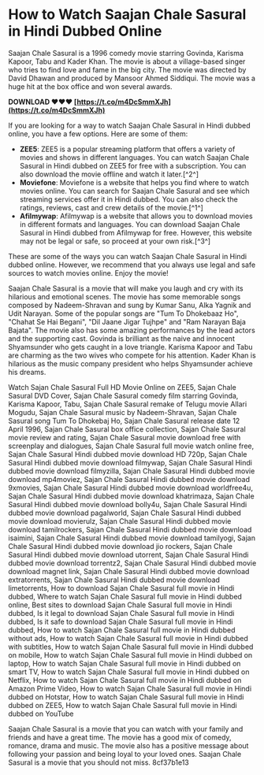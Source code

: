 
 
# How to Watch Saajan Chale Sasural in Hindi Dubbed Online
 
Saajan Chale Sasural is a 1996 comedy movie starring Govinda, Karisma Kapoor, Tabu and Kader Khan. The movie is about a village-based singer who tries to find love and fame in the big city. The movie was directed by David Dhawan and produced by Mansoor Ahmed Siddiqui. The movie was a huge hit at the box office and won several awards.
 
**DOWNLOAD ❤❤❤ [https://t.co/m4DcSmmXJh](https://t.co/m4DcSmmXJh)**


 
If you are looking for a way to watch Saajan Chale Sasural in Hindi dubbed online, you have a few options. Here are some of them:
 
- **ZEE5**: ZEE5 is a popular streaming platform that offers a variety of movies and shows in different languages. You can watch Saajan Chale Sasural in Hindi dubbed on ZEE5 for free with a subscription. You can also download the movie offline and watch it later.[^2^]
- **Moviefone**: Moviefone is a website that helps you find where to watch movies online. You can search for Saajan Chale Sasural and see which streaming services offer it in Hindi dubbed. You can also check the ratings, reviews, cast and crew details of the movie.[^1^]
- **Afilmywap**: Afilmywap is a website that allows you to download movies in different formats and languages. You can download Saajan Chale Sasural in Hindi dubbed from Afilmywap for free. However, this website may not be legal or safe, so proceed at your own risk.[^3^]

These are some of the ways you can watch Saajan Chale Sasural in Hindi dubbed online. However, we recommend that you always use legal and safe sources to watch movies online. Enjoy the movie!
  
Saajan Chale Sasural is a movie that will make you laugh and cry with its hilarious and emotional scenes. The movie has some memorable songs composed by Nadeem-Shravan and sung by Kumar Sanu, Alka Yagnik and Udit Narayan. Some of the popular songs are "Tum To Dhokebaaz Ho", "Chahat Se Hai Begani", "Dil Jaane Jigar Tujhpe" and "Ram Narayan Baja Bajata". The movie also has some amazing performances by the lead actors and the supporting cast. Govinda is brilliant as the naive and innocent Shyamsunder who gets caught in a love triangle. Karisma Kapoor and Tabu are charming as the two wives who compete for his attention. Kader Khan is hilarious as the music company president who helps Shyamsunder achieve his dreams.
 
Watch Sajan Chale Sasural Full HD Movie Online on ZEE5,  Sajan Chale Sasural DVD Cover,  Sajan Chale Sasural comedy film starring Govinda, Karisma Kapoor, Tabu,  Sajan Chale Sasural remake of Telugu movie Allari Mogudu,  Sajan Chale Sasural music by Nadeem-Shravan,  Sajan Chale Sasural song Tum To Dhokebaj Ho,  Sajan Chale Sasural release date 12 April 1996,  Sajan Chale Sasural box office collection,  Sajan Chale Sasural movie review and rating,  Sajan Chale Sasural movie download free with screenplay and dialogues,  Sajan Chale Sasural full movie watch online free,  Sajan Chale Sasural Hindi dubbed movie download HD 720p,  Sajan Chale Sasural Hindi dubbed movie download filmywap,  Sajan Chale Sasural Hindi dubbed movie download filmyzilla,  Sajan Chale Sasural Hindi dubbed movie download mp4moviez,  Sajan Chale Sasural Hindi dubbed movie download 9xmovies,  Sajan Chale Sasural Hindi dubbed movie download worldfree4u,  Sajan Chale Sasural Hindi dubbed movie download khatrimaza,  Sajan Chale Sasural Hindi dubbed movie download bolly4u,  Sajan Chale Sasural Hindi dubbed movie download pagalworld,  Sajan Chale Sasural Hindi dubbed movie download movierulz,  Sajan Chale Sasural Hindi dubbed movie download tamilrockers,  Sajan Chale Sasural Hindi dubbed movie download isaimini,  Sajan Chale Sasural Hindi dubbed movie download tamilyogi,  Sajan Chale Sasural Hindi dubbed movie download jio rockers,  Sajan Chale Sasural Hindi dubbed movie download utorrent,  Sajan Chale Sasural Hindi dubbed movie download torrentz2,  Sajan Chale Sasural Hindi dubbed movie download magnet link,  Sajan Chale Sasural Hindi dubbed movie download extratorrents,  Sajan Chale Sasural Hindi dubbed movie download limetorrents,  How to download Sajan Chale Sasural full movie in Hindi dubbed,  Where to watch Sajan Chale Sasural full movie in Hindi dubbed online,  Best sites to download Sajan Chale Sasural full movie in Hindi dubbed,  Is it legal to download Sajan Chale Sasural full movie in Hindi dubbed,  Is it safe to download Sajan Chale Sasural full movie in Hindi dubbed,  How to watch Sajan Chale Sasural full movie in Hindi dubbed without ads,  How to watch Sajan Chale Sasural full movie in Hindi dubbed with subtitles,  How to watch Sajan Chale Sasural full movie in Hindi dubbed on mobile,  How to watch Sajan Chale Sasural full movie in Hindi dubbed on laptop,  How to watch Sajan Chale Sasural full movie in Hindi dubbed on smart TV,  How to watch Sajan Chale Sasural full movie in Hindi dubbed on Netflix,  How to watch Sajan Chale Sasural full movie in Hindi dubbed on Amazon Prime Video,  How to watch Sajan Chale Sasural full movie in Hindi dubbed on Hotstar,  How to watch Sajan Chale Sasural full movie in Hindi dubbed on ZEE5,  How to watch Sajan Chale Sasural full movie in Hindi dubbed on YouTube
 
Saajan Chale Sasural is a movie that you can watch with your family and friends and have a great time. The movie has a good mix of comedy, romance, drama and music. The movie also has a positive message about following your passion and being loyal to your loved ones. Saajan Chale Sasural is a movie that you should not miss.
 8cf37b1e13
 
